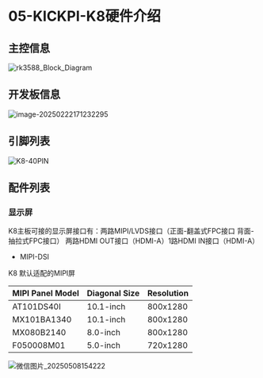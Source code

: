 # 05-KICKPI-K8硬件介绍



## 主控信息

![rk3588_Block_Diagram](http://tanzhtanzh.oss-cn-shenzhen.aliyuncs.com/img/rk3588_Block_Diagram.png)



## 开发板信息

![image-20250222171232295](http://tanzhtanzh.oss-cn-shenzhen.aliyuncs.com/img/image-20250222171232295.png)

## 引脚列表

![K8-40PIN](http://tanzhtanzh.oss-cn-shenzhen.aliyuncs.com/img/image-20250721095338113.png)

## 配件列表

### 显示屏<a id="display"> </a>

K8主板可接的显示屏接口有：两路MIPI/LVDS接口（正面-翻盖式FPC接口 背面-抽拉式FPC接口） 两路HDMI OUT接口（HDMI-A）1路HDMI IN接口（HDMI-A）

* MIPI-DSI

K8 默认适配的MIPI屏

| **MIPI Panel Model** | **Diagonal Size** | **Resolution** |
| -------------------- | ----------------- | -------------- |
| AT101DS40I           | 10.1-inch         | 800x1280       |
| MX101BA1340          | 10.1-inch         | 800x1280       |
| MX080B2140           | 8.0-inch          | 800x1280       |
| F050008M01           | 5.0-inch          | 720x1280       |

![微信图片_20250508154222](http://tanzhtanzh.oss-cn-shenzhen.aliyuncs.com/img/微信图片_20250508154222.jpg)



